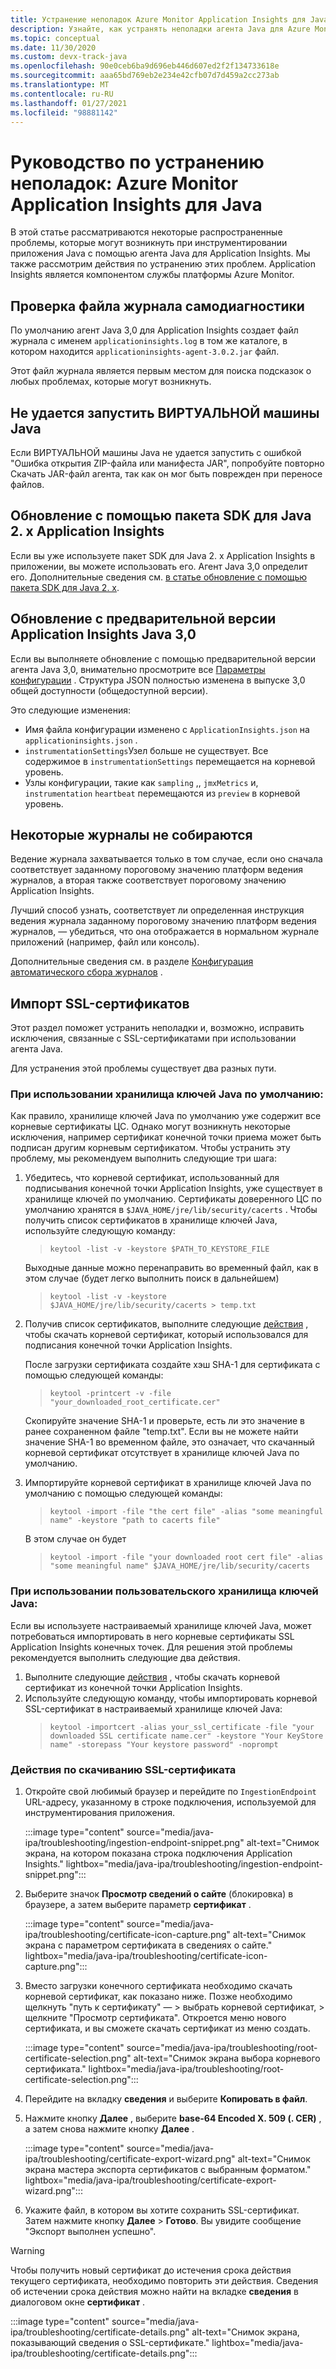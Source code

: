 ```yaml
---
title: Устранение неполадок Azure Monitor Application Insights для Java
description: Узнайте, как устранять неполадки агента Java для Azure Monitor Application Insights
ms.topic: conceptual
ms.date: 11/30/2020
ms.custom: devx-track-java
ms.openlocfilehash: 90e0ceb6ba9d696eb446d607ed2f2f134733618e
ms.sourcegitcommit: aaa65bd769eb2e234e42cfb07d7d459a2cc273ab
ms.translationtype: MT
ms.contentlocale: ru-RU
ms.lasthandoff: 01/27/2021
ms.locfileid: "98881142"
---
```

# <a name="troubleshooting-guide-azure-monitor-application-insights-for-java"></a>Руководство по устранению неполадок: Azure Monitor Application Insights для Java

В этой статье рассматриваются некоторые распространенные проблемы, которые могут возникнуть при инструментировании приложения Java с помощью агента Java для Application Insights. Мы также рассмотрим действия по устранению этих проблем. Application Insights является компонентом службы платформы Azure Monitor.

## <a name="check-the-self-diagnostic-log-file"></a>Проверка файла журнала самодиагностики

По умолчанию агент Java 3,0 для Application Insights создает файл журнала с именем `applicationinsights.log` в том же каталоге, в котором находится `applicationinsights-agent-3.0.2.jar` файл.

Этот файл журнала является первым местом для поиска подсказок о любых проблемах, которые могут возникнуть.

## <a name="jvm-fails-to-start"></a>Не удается запустить ВИРТУАЛЬНОЙ машины Java

Если ВИРТУАЛЬНОЙ машины Java не удается запустить с ошибкой "Ошибка открытия ZIP-файла или манифеста JAR", попробуйте повторно Скачать JAR-файл агента, так как он мог быть поврежден при переносе файлов.

## <a name="upgrade-from-the-application-insights-java-2x-sdk"></a>Обновление с помощью пакета SDK для Java 2. x Application Insights

Если вы уже используете пакет SDK для Java 2. x Application Insights в приложении, вы можете использовать его. Агент Java 3,0 определит его. Дополнительные сведения см. [в статье обновление с помощью пакета SDK для Java 2. x](./java-standalone-upgrade-from-2x.md).

## <a name="upgrade-from-application-insights-java-30-preview"></a>Обновление с предварительной версии Application Insights Java 3,0

Если вы выполняете обновление с помощью предварительной версии агента Java 3,0, внимательно просмотрите все [Параметры конфигурации](./java-standalone-config.md) . Структура JSON полностью изменена в выпуске 3,0 общей доступности (общедоступной версии).

Это следующие изменения:

-  Имя файла конфигурации изменено с `ApplicationInsights.json` на `applicationinsights.json` .
-  `instrumentationSettings`Узел больше не существует. Все содержимое в `instrumentationSettings` перемещается на корневой уровень. 
-  Узлы конфигурации, такие как `sampling` ,, `jmxMetrics` и, `instrumentation` `heartbeat` перемещаются из `preview` в корневой уровень.

## <a name="some-logging-is-not-auto-collected"></a>Некоторые журналы не собираются

Ведение журнала захватывается только в том случае, если оно сначала соответствует заданному пороговому значению платформ ведения журналов, а вторая также соответствует пороговому значению Application Insights.

Лучший способ узнать, соответствует ли определенная инструкция ведения журнала заданному пороговому значению платформ ведения журналов, — убедиться, что она отображается в нормальном журнале приложений (например, файл или консоль).

Дополнительные сведения см. в разделе [Конфигурация автоматического сбора журналов](./java-standalone-config.md#auto-collected-logging) .

## <a name="import-ssl-certificates"></a>Импорт SSL-сертификатов

Этот раздел поможет устранить неполадки и, возможно, исправить исключения, связанные с SSL-сертификатами при использовании агента Java.

Для устранения этой проблемы существует два разных пути.

### <a name="if-using-a-default-java-keystore"></a>При использовании хранилища ключей Java по умолчанию:

Как правило, хранилище ключей Java по умолчанию уже содержит все корневые сертификаты ЦС. Однако могут возникнуть некоторые исключения, например сертификат конечной точки приема может быть подписан другим корневым сертификатом. Чтобы устранить эту проблему, мы рекомендуем выполнить следующие три шага:

1.  Убедитесь, что корневой сертификат, использованный для подписывания конечной точки Application Insights, уже существует в хранилище ключей по умолчанию. Сертификаты доверенного ЦС по умолчанию хранятся в `$JAVA_HOME/jre/lib/security/cacerts` . Чтобы получить список сертификатов в хранилище ключей Java, используйте следующую команду:
    > `keytool -list -v -keystore $PATH_TO_KEYSTORE_FILE`
 
    Выходные данные можно перенаправить во временный файл, как в этом случае (будет легко выполнить поиск в дальнейшем)
    > `keytool -list -v -keystore $JAVA_HOME/jre/lib/security/cacerts > temp.txt`

2. Получив список сертификатов, выполните следующие [действия](#steps-to-download-ssl-certificate) , чтобы скачать корневой сертификат, который использовался для подписания конечной точки Application Insights.

    После загрузки сертификата создайте хэш SHA-1 для сертификата с помощью следующей команды:
    > `keytool -printcert -v -file "your_downloaded_root_certificate.cer"`
 
    Скопируйте значение SHA-1 и проверьте, есть ли это значение в ранее сохраненном файле "temp.txt".  Если вы не можете найти значение SHA-1 во временном файле, это означает, что скачанный корневой сертификат отсутствует в хранилище ключей Java по умолчанию.


3. Импортируйте корневой сертификат в хранилище ключей Java по умолчанию с помощью следующей команды:
    >   `keytool -import -file "the cert file" -alias "some meaningful name" -keystore "path to cacerts file"`
 
    В этом случае он будет
 
    > `keytool -import -file "your downloaded root cert file" -alias "some meaningful name" $JAVA_HOME/jre/lib/security/cacerts`


### <a name="if-using-a-custom-java-keystore"></a>При использовании пользовательского хранилища ключей Java:

Если вы используете настраиваемый хранилище ключей Java, может потребоваться импортировать в него корневые сертификаты SSL Application Insights конечных точек.
Для решения этой проблемы рекомендуется выполнить следующие два действия.
1. Выполните следующие [действия](#steps-to-download-ssl-certificate) , чтобы скачать корневой сертификат из конечной точки Application Insights.
2. Используйте следующую команду, чтобы импортировать корневой SSL-сертификат в настраиваемый хранилище ключей Java:
    > `keytool -importcert -alias your_ssl_certificate -file "your downloaded SSL certificate name.cer" -keystore "Your KeyStore name" -storepass "Your keystore password" -noprompt`

### <a name="steps-to-download-ssl-certificate"></a>Действия по скачиванию SSL-сертификата

1.  Откройте свой любимый браузер и перейдите по `IngestionEndpoint` URL-адресу, указанному в строке подключения, используемой для инструментирования приложения.

    :::image type="content" source="media/java-ipa/troubleshooting/ingestion-endpoint-snippet.png" alt-text="Снимок экрана, на котором показана строка подключения Application Insights." lightbox="media/java-ipa/troubleshooting/ingestion-endpoint-snippet.png":::

2.  Выберите значок **Просмотр сведений о сайте** (блокировка) в браузере, а затем выберите параметр **сертификат** .

    :::image type="content" source="media/java-ipa/troubleshooting/certificate-icon-capture.png" alt-text="Снимок экрана с параметром сертификата в сведениях о сайте." lightbox="media/java-ipa/troubleshooting/certificate-icon-capture.png":::

3.  Вместо загрузки конечного сертификата необходимо скачать корневой сертификат, как показано ниже. Позже необходимо щелкнуть "путь к сертификату" — > выбрать корневой сертификат, > щелкните "Просмотр сертификата". Откроется меню нового сертификата, и вы сможете скачать сертификат из меню создать.

    :::image type="content" source="media/java-ipa/troubleshooting/root-certificate-selection.png" alt-text="Снимок экрана выбора корневого сертификата." lightbox="media/java-ipa/troubleshooting/root-certificate-selection.png":::

4.  Перейдите на вкладку **сведения** и выберите **Копировать в файл**.
5.  Нажмите кнопку **Далее** , выберите **base-64 Encoded X. 509 (. CER)** , а затем снова нажмите кнопку **Далее** .

    :::image type="content" source="media/java-ipa/troubleshooting/certificate-export-wizard.png" alt-text="Снимок экрана мастера экспорта сертификатов с выбранным форматом." lightbox="media/java-ipa/troubleshooting/certificate-export-wizard.png":::

6.  Укажите файл, в котором вы хотите сохранить SSL-сертификат. Затем нажмите кнопку **Далее**  >  **Готово**. Вы увидите сообщение "Экспорт выполнен успешно".

> [!WARNING]
> Чтобы получить новый сертификат до истечения срока действия текущего сертификата, необходимо повторить эти действия. Сведения об истечении срока действия можно найти на вкладке **сведения** в диалоговом окне **сертификат** .
>
> :::image type="content" source="media/java-ipa/troubleshooting/certificate-details.png" alt-text="Снимок экрана, показывающий сведения о SSL-сертификате." lightbox="media/java-ipa/troubleshooting/certificate-details.png":::
